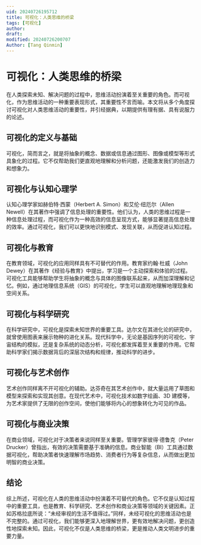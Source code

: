```yaml
---
uid: 20240726195712
title: 可视化：人类思维的桥梁
tags: [可视化]
author: 
draft: 
modified: 20240726200707
Author: [Tang Qinmin]
---
```


# 可视化：人类思维的桥梁

在人类探索未知、解决问题的过程中，思维活动扮演着至关重要的角色。而可视化，作为思维活动的一种重要表现形式，其重要性不言而喻。本文将从多个角度探讨可视化对人类思维活动的重要性，并引经据典，以期提供有理有据、具有说服力的论述。

## 可视化的定义与基础

可视化，简而言之，就是将抽象的概念、数据或信息通过图形、图像或模型等形式具象化的过程。它不仅帮助我们更直观地理解和分析问题，还能激发我们的创造力和想象力。

## 可视化与认知心理学

认知心理学家如赫伯特·西蒙（Herbert A. Simon）和艾伦·纽厄尔（Allen Newell）在其著作中强调了信息处理的重要性。他们认为，人类的思维过程是一种信息处理过程，而可视化作为一种高效的信息呈现方式，能够显著提高信息处理的效率。通过可视化，我们可以更快地识别模式、发现关联，从而促进认知过程。

## 可视化与教育

在教育领域，可视化的应用同样具有不可替代的作用。教育家约翰·杜威（John Dewey）在其著作《经验与教育》中提出，学习是一个主动探索和体验的过程。可视化工具能够帮助学生将抽象的概念与具体的图像联系起来，从而加深理解和记忆。例如，通过地理信息系统（GIS）的可视化，学生可以直观地理解地理现象和空间关系。

## 可视化与科学研究

在科学研究中，可视化是探索未知世界的重要工具。达尔文在其进化论的研究中，就曾使用图表来展示物种的进化关系。现代科学中，无论是基因序列的可视化、宇宙结构的模拟，还是复杂系统的动态分析，可视化都发挥着至关重要的作用。它帮助科学家们揭示数据背后的深层次结构和规律，推动科学的进步。

## 可视化与艺术创作

艺术创作同样离不开可视化的辅助。达芬奇在其艺术创作中，就大量运用了草图和模型来探索和实现其创意。在现代艺术中，可视化技术如数字绘画、3D 建模等，为艺术家提供了无限的创作空间，使他们能够将内心的想象转化为可见的作品。

## 可视化与商业决策

在商业领域，可视化对于决策者来说同样至关重要。管理学家彼得·德鲁克（Peter Drucker）曾指出，有效的决策需要基于准确的信息。商业智能（BI）工具通过数据可视化，帮助决策者快速理解市场趋势、消费者行为等复杂信息，从而做出更加明智的商业决策。

## 结论

综上所述，可视化在人类的思维活动中扮演着不可替代的角色。它不仅是认知过程中的重要工具，也是教育、科学研究、艺术创作和商业决策等领域的关键因素。正如苏格拉底所说：“未经审视的生活不值得过。”同样，未经可视化的思维活动也是不完整的。通过可视化，我们能够更深入地理解世界，更有效地解决问题，更创造性地探索未知。因此，可视化不仅是人类思维的桥梁，更是推动人类文明进步的重要力量。
